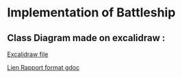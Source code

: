 <!-- Excalidraw : https://excalidraw.com/#room=03f0e558d3fb0c547b05,K0_o-BSY3mLVSFllu1JDfA -->

# Implementation of Battleship

## Class Diagram made on excalidraw :

 [Excalidraw file](https://excalidraw.com/#room=03f0e558d3fb0c547b05,K0_o-BSY3mLVSFllu1JDfA)
 
 [Lien Rapport format gdoc](https://docs.google.com/document/d/1S-Nj5UXe_FP8lcirEEu0Y4TU_om4o9_g9daazB71ejE/edit?tab=t.0)
